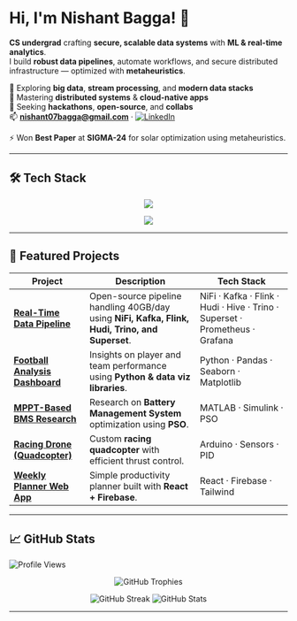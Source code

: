 # Hi, I'm Nishant Bagga! 👋

**CS undergrad** crafting **secure, scalable data systems** with **ML & real-time analytics**.  
I build **robust data pipelines**, automate workflows, and secure distributed infrastructure — optimized with **metaheuristics**.

🔭 Exploring **big data**, **stream processing**, and **modern data stacks**  
🌱 Mastering **distributed systems** & **cloud-native apps**  
👯 Seeking **hackathons**, **open-source**, and **collabs**  
📫 **nishant07bagga@gmail.com** · [![LinkedIn](https://img.shields.io/badge/LinkedIn-0077B5?style=flat&logo=linkedin)](https://www.linkedin.com/in/nishant-bagga/)  

⚡ Won **Best Paper** at **SIGMA-24** for solar optimization using metaheuristics.

---

## 🛠️ Tech Stack

<p align="center">
  <img src="https://skillicons.dev/icons?i=python,scala,java,cpp,bash,mysql,postgresql,mongodb,redis,spark,hadoop,hive,hudi,kafka,airflow,nifi,trino,docker,grafana,prometheus,databricks,snowflake,gcp,azure,linux,git" />
</p>
<p align="center">
  <img src="https://skillicons.dev/icons?i=pandas,numpy,sklearn,tensorflow,pytorch,matplotlib,seaborn,superset" />
</p>

---

## 🚀 Featured Projects

| Project | Description | Tech Stack |
|----------|--------------|-------------|
| [**Real-Time Data Pipeline**](https://github.com/unspokenmyth/real-time-data-pipeline) | Open-source pipeline handling 40GB/day using **NiFi, Kafka, Flink, Hudi, Trino, and Superset**. | NiFi · Kafka · Flink · Hudi · Hive · Trino · Superset · Prometheus · Grafana |
| [**Football Analysis Dashboard**](https://github.com/unspokenmyth/football-analysis) | Insights on player and team performance using **Python & data viz libraries**. | Python · Pandas · Seaborn · Matplotlib |
| [**MPPT-Based BMS Research**](https://github.com/unspokenmyth/solar-mppt-bms) | Research on **Battery Management System** optimization using **PSO**. | MATLAB · Simulink · PSO |
| [**Racing Drone (Quadcopter)**](https://github.com/unspokenmyth/drone-project) | Custom **racing quadcopter** with efficient thrust control. | Arduino · Sensors · PID |
| [**Weekly Planner Web App**](https://github.com/unspokenmyth/weekly-planner) | Simple productivity planner built with **React + Firebase**. | React · Firebase · Tailwind |

---

## 📈 GitHub Stats

![Profile Views](https://komarev.com/ghpvc/?username=unspokenmyth&style=flat-square&color=blue)

<p align="center">
  <img src="https://github-profile-trophy.vercel.app/?username=unspokenmyth&theme=radical&column=7&no-frame=true" alt="GitHub Trophies" />
</p>

<p align="center">
  <img src="https://github-readme-streak-stats.herokuapp.com/?user=unspokenmyth&theme=radical" alt="GitHub Streak" />
  <img src="https://github-readme-stats.vercel.app/api?username=unspokenmyth&show_icons=true&theme=radical" alt="GitHub Stats" />
</p>

---

